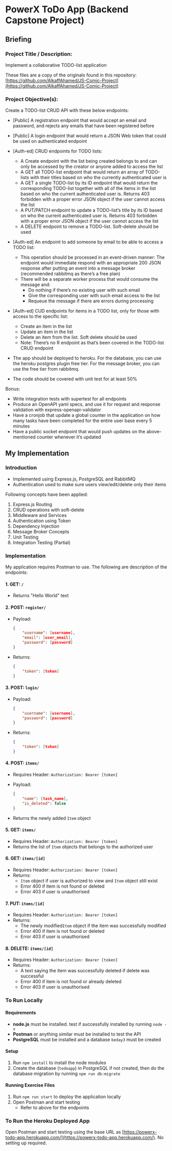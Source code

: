 # PowerX ToDo App (Backend Capstone Project) 

## Briefing

### Project Title / Description:

Implement a collaborative TODO-list application

These files are a copy of the originals found in this repository: [https://github.com/AlkaffAhamed/JS-Comic-Project](https://github.com/AlkaffAhamed/JS-Comic-Project)

### Project Objective(s): 

Create a TODO-list CRUD API with these below endpoints:

- [Public] A registration endpoint that would accept an email and password, and rejects any emails that have been registered before
- [Public] A login endpoint that would return a JSON Web token that could be used on authenticated endpoint
- [Auth-ed] CRUD endpoints for TODO lists:
  - A Create endpoint with the list being created belongs to and can only be accessed by the creator or anyone added to access the list
  - A GET all TODO-list endpoint that would return an array of TODO-lists with their titles based on who the currently authenticated user is
  - A GET a single TODO-list by its ID endpoint that would return the corresponding TODO-list together with all of the items in the list based on who the current authenticated user is. Returns 403 forbidden with a proper error JSON object if the user cannot access the list
  - A PUT/PATCH endpoint to update a TODO-list’s title by its ID based on who the current authenticated user is. Returns 403 forbidden with a proper error JSON object if the user cannot access the list
  - A DELETE endpoint to remove a TODO-list. Soft-delete should be used
- [Auth-ed] An endpoint to add someone by email to be able to access a TODO list:
  - This operation should be processed in an event-driven manner: The endpoint would immediate respond with an appropriate 200 JSON response after putting an event into a message broker (recommended rabbitmq as there’s a free plan)
  - There will be a separate worker process that would consume the message and:
    - Do nothing if there’s no existing user with such email
    - Give the corresponding user with such email access to the list
    - Requeue the message if there are errors during processing
- [Auth-ed] CUD endpoints for items in a TODO list, only for those with access to the specific list:
  - Create an item in the list
  - Update an item in the list
  - Delete an item from the list. Soft delete should be used
  - Note: There’s no R endpoint as that’s been covered in the TODO-list CRUD endpoint

- The app should be deployed to heroku. For the database, you can use the heroku postgres plugin free tier. For the message broker, you can use the free tier from rabbitmq.
- The code should be covered with unit test for at least 50%

Bonus:

- Write integration tests with supertest for all endpoints
- Produce an OpenAPI yaml specs, and use it for request and response validation with express-openapi-validator
- Have a cronjob that update a global counter in the application on how many tasks have been completed for the entire user base every 5 minutes
- Have a public socket endpoint that would push updates on the above-mentioned counter whenever it’s updated

## My Implementation 

### Introduction 

- Implemented using Express.js, PostgreSQL and RabbitMQ 
- Authentication used to make sure users view/edit/delete only their items 

Following concepts have been applied: 

1. Express.js Routing 
2. CRUD operations with soft-delete
3. Middleware and Services 
4. Authentication using Token 
5. Dependency Injection 
6. Message Broker Concepts 
7. Unit Testing 
8. Integration Testing (Partial) 

### Implementation 

My application requires Postman to use. The following are description of the endpoints: 

#### 1. GET: `/` 

- Returns "Hello World" text 

#### 2. POST: `register/`

- Payload: 

  ```json
  {
      "username": [username],
      "email": [user_email],
      "password": [password]
  }
  ```

- Returns: 

  ```json
  {
      "token": [token]
  }
  ```

#### 3. POST: `login/`

- Payload: 

  ```json
  {
      "username": [username],
      "password": [password]
  }
  ```

- Returns: 

  ```json
  {
      "token": [token]
  }
  ```

#### 4. POST: `items/`

- Requires Header: `Authorization: Bearer [token]` 

- Payload: 

  ```json
  {
      "name": [task_name], 
      "is_deleted": false
  }
  ```

- Returns the newly added `Item` object 

#### 5. GET: `items/`

- Requires Header: `Authorization: Bearer [token]` 
- Returns the list of `Item` objects that belongs to the authorized user 

#### 6. GET: `items/[id]`

- Requires Header: `Authorization: Bearer [token]` 
- Returns: 
  - `Item` object if user is authorized to view and `Item` object still exist 
  - Error 400 if item is not found or deleted 
  - Error 403 if user is unauthorised 

#### 7. PUT: `items/[id]`

- Requires Header: `Authorization: Bearer [token]` 
- Returns: 
  - The newly modified`Item` object if the item was successfully modified 
  - Error 400 if item is not found or deleted 
  - Error 403 if user is unauthorised 

#### 8. DELETE: `items/[id]`

- Requires Header: `Authorization: Bearer [token]` 
- Returns: 
  - A text saying the item was successfully deleted if delete was successful 
  - Error 400 if item is not found or already deleted 
  - Error 403 if user is unauthorised 

### To Run Locally 

#### Requirements 

- **node.js** must be installed. test if successfully installed by running `node -v` 
- **Postman** or anything similar must be installed to test the API 
- **PostgreSQL** must be installed and a database `beday3` must be created 

#### Setup 

1. Run `npm install` to install the node modules 
2. Create the database (`todoapp`) in PostgreSQL if not created, then do the database migration by running `npm run db:migrate` 

#### Running Exercise Files 

1. Run `npm run start` to deploy the application locally 
2. Open Postman and start testing 
   - Refer to above for the endpoints

### To Run the Heroku Deployed App 

Open Postman and start testing using the base URL as [https://powerx-todo-app.herokuapp.com/](https://powerx-todo-app.herokuapp.com/). No setting up required. 


